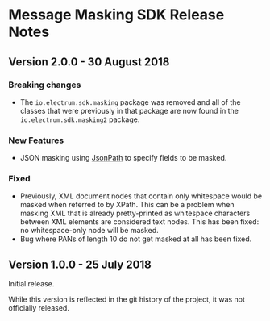 # Message Masking SDK Release Notes

## Version 2.0.0 - 30 August 2018

### Breaking changes

* The `io.electrum.sdk.masking` package was removed and all of the classes that were previously in that package are now
found in the `io.electrum.sdk.masking2` package. 

### New Features

* JSON masking using [JsonPath](https://github.com/json-path/JsonPath) to specify fields to be masked.

### Fixed

* Previously, XML document nodes that contain only whitespace would be masked when referred to by XPath. This can be a 
problem when masking XML that is already pretty-printed as whitespace characters between XML elements are considered 
text nodes. This has been fixed: no whitespace-only node will be masked.  
* Bug where PANs of length 10 do not get masked at all has been fixed. 

## Version 1.0.0 - 25 July 2018

Initial release. 

While this version is reflected in the git history of the project, it was not officially released. 